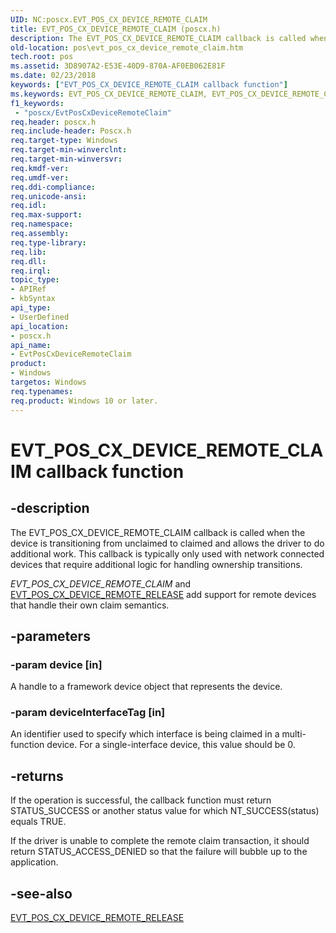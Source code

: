 ```yaml
---
UID: NC:poscx.EVT_POS_CX_DEVICE_REMOTE_CLAIM
title: EVT_POS_CX_DEVICE_REMOTE_CLAIM (poscx.h)
description: The EVT_POS_CX_DEVICE_REMOTE_CLAIM callback is called when the device is transitioning from unclaimed to claimed and allows the driver to do additional work.
old-location: pos\evt_pos_cx_device_remote_claim.htm
tech.root: pos
ms.assetid: 3D8907A2-E53E-40D9-870A-AF0EB062E81F
ms.date: 02/23/2018
keywords: ["EVT_POS_CX_DEVICE_REMOTE_CLAIM callback function"]
ms.keywords: EVT_POS_CX_DEVICE_REMOTE_CLAIM, EVT_POS_CX_DEVICE_REMOTE_CLAIM callback, EvtPosCxDeviceRemoteClaim, EvtPosCxDeviceRemoteClaim callback function, pos.evt_pos_cx_device_remote_claim, poscx/EvtPosCxDeviceRemoteClaim
f1_keywords:
 - "poscx/EvtPosCxDeviceRemoteClaim"
req.header: poscx.h
req.include-header: Poscx.h
req.target-type: Windows
req.target-min-winverclnt: 
req.target-min-winversvr: 
req.kmdf-ver: 
req.umdf-ver: 
req.ddi-compliance: 
req.unicode-ansi: 
req.idl: 
req.max-support: 
req.namespace: 
req.assembly: 
req.type-library: 
req.lib: 
req.dll: 
req.irql: 
topic_type:
- APIRef
- kbSyntax
api_type:
- UserDefined
api_location:
- poscx.h
api_name:
- EvtPosCxDeviceRemoteClaim
product:
- Windows
targetos: Windows
req.typenames: 
req.product: Windows 10 or later.
---
```


# EVT_POS_CX_DEVICE_REMOTE_CLAIM callback function


## -description


The 
  EVT_POS_CX_DEVICE_REMOTE_CLAIM callback is called when the device is transitioning from
unclaimed to claimed and allows the driver to do additional work. This callback is typically only used with network connected devices that require additional logic for handling ownership transitions.

<i>EVT_POS_CX_DEVICE_REMOTE_CLAIM</i> and <a href="https://docs.microsoft.com/windows-hardware/drivers/ddi/poscx/nc-poscx-evt_pos_cx_device_remote_release">EVT_POS_CX_DEVICE_REMOTE_RELEASE</a> add support for remote devices that handle their own claim
semantics.


## -parameters




### -param device [in]

A handle to a framework device object that represents the device.


### -param deviceInterfaceTag [in]

An identifier used to specify which interface is being claimed in a multi-function device.  For a single-interface device, this value should be 0.


## -returns



If the operation is successful, the callback function must return STATUS_SUCCESS or another status value for which NT_SUCCESS(status) equals TRUE.

If the driver is unable to complete the remote claim transaction, it should return STATUS_ACCESS_DENIED so that the failure will bubble up to the application.




## -see-also




<a href="https://docs.microsoft.com/windows-hardware/drivers/ddi/poscx/nc-poscx-evt_pos_cx_device_remote_release">EVT_POS_CX_DEVICE_REMOTE_RELEASE</a>
 

 

